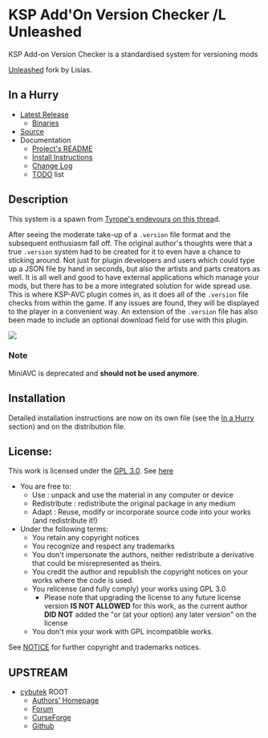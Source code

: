 # KSP Add'On Version Checker /L Unleashed

KSP Add-on Version Checker is a standardised system for versioning mods

[Unleashed](https://ksp.lisias.net/add-ons-unleashed/) fork by Lisias.


## In a Hurry

* [Latest Release](https://github.com/net-lisias-kspu/KSPAddonVersionChecker/releases)
	+ [Binaries](https://github.com/net-lisias-kspu/KSPAddonVersionChecker/tree/Archive)
* [Source](https://github.com/net-lisias-kspu/KSPAddonVersionChecker)
* Documentation
	+ [Project's README](https://github.com/net-lisias-kspu/KSPAddonVersionChecker/blob/master/README.md)
	+ [Install Instructions](https://github.com/net-lisias-kspu/KSPAddonVersionChecker/blob/master/INSTALL.md)
	+ [Change Log](./CHANGE_LOG.md)
	+ [TODO](./TODO.md) list


## Description

This system is a spawn from [Tyrope's endevours on this threa](https://forum.kerbalspaceprogram.com/index.php?/topic/64863-python-all-osksp-avc-kerbal-space-program-add-on-version-checker/&tab=comments#comment-992774)d.

After seeing the moderate take-up of a `.version` file format and the subsequent enthusiasm fall off. The original author's thoughts were that a true `.version` system had to be created for it to even have a chance to sticking around. Not just for plugin developers and users which could type up a JSON file by hand in seconds, but also the artists and parts creators as well. It is all well and good to have external applications which manage your mods, but there has to be a more integrated solution for wide spread use. This is where KSP-AVC plugin comes in, as it does all of the `.version` file checks from within the game. If any issues are found, they will be displayed to the player in a convenient way. An extension of the `.version` file has also been made to include an optional download field for use with this plugin.

![](./Docs/imgs/U4HXcCy.png)

### Note

MiniAVC is deprecated and **should not be used anymore**.


## Installation

Detailed installation instructions are now on its own file (see the [In a Hurry](#in-a-hurry) section) and on the distribution file.

## License:

This work is licensed under the [GPL 3.0](https://www.gnu.org/licenses/gpl-3.0.txt). See [here](./LICENSE)

+ You are free to:
	- Use : unpack and use the material in any computer or device
	- Redistribute : redistribute the original package in any medium
	- Adapt : Reuse, modify or incorporate source code into your works (and redistribute it!) 
+ Under the following terms:
	- You retain any copyright notices
	- You recognize and respect any trademarks
	- You don't impersonate the authors, neither redistribute a derivative that could be misrepresented as theirs.
	- You credit the author and republish the copyright notices on your works where the code is used.
	- You relicense (and fully comply) your works using GPL 3.0
		- Please note that upgrading the license to any future license version  **IS NOT ALLOWED** for this work, as the current author **DID NOT** added the "or (at your option) any later version" on the license
	- You don't mix your work with GPL incompatible works.

See [NOTICE](./NOTICE) for further copyright and trademarks notices.


## UPSTREAM

* [cybutek](https://forum.kerbalspaceprogram.com/index.php?/profile/32393-cybutek/) ROOT
	+ [Authors' Homepage](https://ksp-avc.cybutek.net) 
	+ [Forum](https://forum.kerbalspaceprogram.com/index.php?/topic/72169-13-12-ksp-avc-add-on-version-checker-plugin-1162-miniavc-ksp-avc-online-2016-10-13/)
	+ [CurseForge](https://kerbal.curseforge.com/projects/ksp-avc-add-on-version-checker/files)
	+ [Github](https://github.com/CYBUTEK/KSPAddonVersionChecker)
